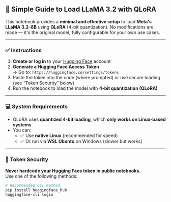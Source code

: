 ## 🧠 Simple Guide to Load LLaMA 3.2 with QLoRA

This notebook provides a **minimal and effective setup** to load **Meta's LLaMA 3.2–8B** using **QLoRA** (4-bit quantization). No modifications are made — it's the original model, fully configurable for your own use cases.

---

### ✅ Instructions

1. **Create or log in** to your [Hugging Face](https://huggingface.co/) account  
2. **Generate a Hugging Face Access Token**  
   → Go to: `https://huggingface.co/settings/tokens`  
3. Paste the token into the code (where prompted) or use secure loading (see “Token Security” below)  
4. Run the notebook to load the model with **4-bit quantization (QLoRA)**

---

### 💻 System Requirements

- QLoRA uses **quantized 4-bit loading**, which **only works on Linux-based systems**
- You can:
  - ✅ Use **native Linux** (recommended for speed)
  - ✅ Or run via **WSL Ubuntu** on Windows (slower but works)

---

### 🔐 Token Security

**Never hardcode your Hugging Face token in public notebooks.**  
Use one of the following methods:

```bash
# Recommended CLI method
pip install huggingface_hub
huggingface-cli login
